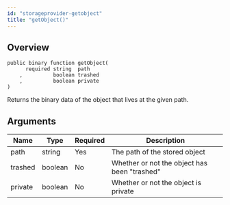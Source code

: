 ```yaml
---
id: "storageprovider-getobject"
title: "getObject()"
---
```



## Overview




```luceescript
public binary function getObject(
      required string  path   
    ,          boolean trashed
    ,          boolean private
)
```

Returns the binary data of the object that lives at the given path.

## Arguments


<div class="table-responsive"><table class="table"><thead><tr><th>Name</th><th>Type</th><th>Required</th><th>Description</th></tr></thead><tbody><tr><td>path</td><td>string</td><td>Yes</td><td>The path of the stored object</td></tr><tr><td>trashed</td><td>boolean</td><td>No</td><td>Whether or not the object has been "trashed"</td></tr><tr><td>private</td><td>boolean</td><td>No</td><td>Whether or not the object is private</td></tr></tbody></table></div>